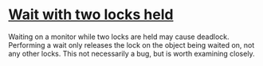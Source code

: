 # [Wait with two locks held](https://spotbugs.readthedocs.io/en/latest/bugDescriptions.html#TLW_TWO_LOCK_WAIT)

Waiting on a monitor while two locks are held may cause deadlock.
  Performing a wait only releases the lock on the object being waited on, not any other locks.
  This not necessarily a bug, but is worth examining closely.